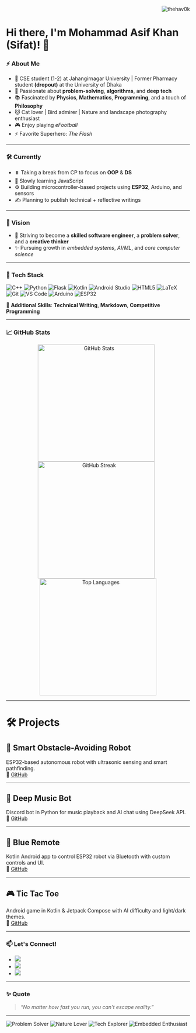 <p align="right">
  <img src="https://komarev.com/ghpvc/?username=thehav0k&label=Profile%20Views&color=0e75b6&style=flat" alt="thehav0k" />
</p>

# Hi there, I'm Mohammad Asif Khan (Sifat)! 👋

### ⚡ About Me
- 🚀 CSE student (1-2) at Jahangirnagar University | Former Pharmacy student **(dropout)** at the University of Dhaka  
- 🧠 Passionate about **problem-solving**, **algorithms**, and **deep tech**  
- 📚 Fascinated by **Physics**, **Mathematics**, **Programming**, and a touch of **Philosophy** 
- 🐱 Cat lover | Bird admirer | Nature and landscape photography enthusiast  
- 🎮 Enjoy playing *eFootball*  
- ⚡ Favorite Superhero: *The Flash*

---

### 🛠️ Currently
- ⏸️ Taking a break from CP to focus on **OOP** & **DS**  
- 🧠 Slowly learning JavaScript  
- ⚙️ Building microcontroller-based projects using **ESP32**, Arduino, and sensors  
- ✍️ Planning to publish technical + reflective writings

---

### 🌟 Vision
- 🎯 Striving to become a **skilled software engineer**, a **problem solver**, and a **creative thinker**  
- ✨ Pursuing growth in *embedded systems*, *AI/ML*, and *core computer science*

---

### 🧠 Tech Stack
![C++](https://img.shields.io/badge/C++-00599C?style=for-the-badge&logo=cplusplus&logoColor=white) ![Python](https://img.shields.io/badge/Python-3776AB?style=for-the-badge&logo=python&logoColor=white) ![Flask](https://img.shields.io/badge/Flask-000000?style=for-the-badge&logo=flask&logoColor=white) ![Kotlin](https://img.shields.io/badge/Kotlin-0095D5?style=for-the-badge&logo=kotlin&logoColor=white) ![Android Studio](https://img.shields.io/badge/Android_Studio-3DDC84?style=for-the-badge&logo=android-studio&logoColor=white) ![HTML5](https://img.shields.io/badge/HTML5-E34F26?style=for-the-badge&logo=html5&logoColor=white) ![LaTeX](https://img.shields.io/badge/LaTeX-008080?style=for-the-badge&logo=latex&logoColor=white) ![Git](https://img.shields.io/badge/Git-F05032?style=for-the-badge&logo=git&logoColor=white) ![VS Code](https://img.shields.io/badge/VS_Code-007ACC?style=for-the-badge&logo=visual-studio-code&logoColor=white) ![Arduino](https://img.shields.io/badge/Arduino-00979D?style=for-the-badge&logo=arduino&logoColor=white) ![ESP32](https://img.shields.io/badge/ESP32-323232?style=for-the-badge&logo=espressif&logoColor=white)

📝 **Additional Skills**: **Technical Writing**, **Markdown**, **Competitive Programming**

---

### 📈 GitHub Stats

<p align="center">
  <img src="https://github-readme-stats.vercel.app/api?username=thehav0k&show_icons=true&theme=radical&hide_border=true" alt="GitHub Stats" width="320" style="margin-right: 10px;" />
  <img src="https://github-readme-streak-stats.herokuapp.com/?user=thehav0k&theme=radical&hide_border=true" alt="GitHub Streak" width="320" style="margin-right: 10px;" />
  <img src="https://github-readme-stats.vercel.app/api/top-langs/?username=thehav0k&layout=compact&langs_count=8&theme=radical&hide_border=true&card_width=320&title_color=ff79c6&text_color=f8f8f2&icon_color=bd93f9" alt="Top Languages" width="320" />
</p>

---

# 🛠️ Projects

## 🚗 Smart Obstacle-Avoiding Robot  
ESP32-based autonomous robot with ultrasonic sensing and smart pathfinding.  
🔗 [GitHub](https://github.com/thehav0k/Smart-Obstacle-Avoiding-Robot)

---

## 🎵 Deep Music Bot  
Discord bot in Python for music playback and AI chat using DeepSeek API.  
🔗 [GitHub](https://github.com/thehav0k/Deep-Music-Bot)

---

## 📱 Blue Remote  
Kotlin Android app to control ESP32 robot via Bluetooth with custom controls and UI.  
🔗 [GitHub](https://github.com/thehav0k/Blue-Remote)

---

## 🎮 Tic Tac Toe  
Android game in Kotlin & Jetpack Compose with AI difficulty and light/dark themes.  
🔗 [GitHub](https://github.com/thehav0k/Tic-Tac-Toe)

---

### 📫 Let's Connect!
- [![](https://img.shields.io/badge/GitHub-181717?logo=github)](https://github.com/thehav0k)
- [![](https://img.shields.io/badge/Codeforces-445f9d?logo=codeforces)](https://codeforces.com/profile/A.SIF.AT)
- [![](https://img.shields.io/badge/LinkedIn-0077B5?logo=linkedin)](https://www.linkedin.com/in/mdasifkhansifat/)

---

### ✨ Quote
> _“No matter how fast you run, you can't escape reality.”_

---

![Problem Solver](https://img.shields.io/badge/-Problem%20Solver-blueviolet?style=for-the-badge) ![Nature Lover](https://img.shields.io/badge/-Nature%20Lover-228B22?style=for-the-badge) ![Tech Explorer](https://img.shields.io/badge/-Tech%20Explorer-FFA500?style=for-the-badge) ![Embedded Enthusiast](https://img.shields.io/badge/-Embedded%20Enthusiast-green?style=for-the-badge)
